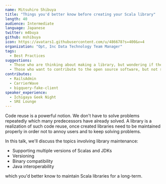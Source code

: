 ```yaml
---
name: Mitsuhiro Shibuya
title: "Things you'd better know before creating your Scala library"
length: 40
audience: Intermediate
language: Japanese
twitter: m4buya
github: mshibuya
icon: https://avatars1.githubusercontent.com/u/486678?s=400&v=4
organization: "Opt, Inc Data Technology Team Manager"
tags:
  - Best Practices
suggestions:
  - Those who are thinking about making a library, but wondering if they are forgetting about something
  - Those who want to contribute to the open source software, but not sure what to watch out for
contributes:
  - RailsAdmin
  - CarrierWave
  - bigquery-fake-client
speaker_experience:
  - Ichigaya Geek Night
  - SRE Lounge
---
```

Code reuse is a powerful notion. We don't have to solve problems repeatedly which many predecessors have already solved. A library is a realization of such code reuse, once created libraries need to be maintained properly in order not to annoy users and to keep solving problems.

In this talk, we'll discuss the topics involving library maintenance:

- Supporting multiple versions of Scalas and JDKs
- Versioning
- Binary compatibility
- Java interoperability

which you'd better know to maintain Scala libraries for a long-term.
